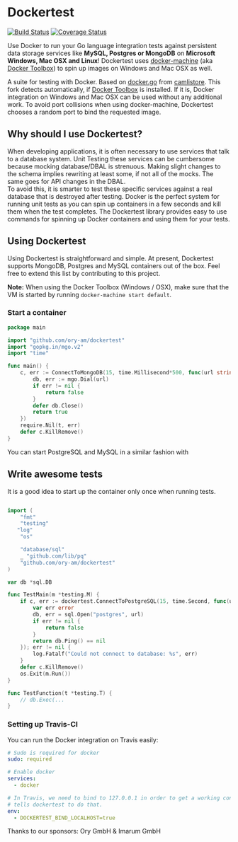 # Dockertest

[![Build Status](https://travis-ci.org/ory-am/dockertest.svg)](https://travis-ci.org/ory-am/dockertest) [![Coverage Status](https://coveralls.io/repos/ory-am/dockertest/badge.svg?branch=master&service=github)](https://coveralls.io/github/ory-am/dockertest?branch=master)

Use Docker to run your Go language integration tests against persistent data storage services like **MySQL, Postgres or MongoDB** on **Microsoft Windows, Mac OSX and Linux**! Dockertest uses [docker-machine](https://docs.docker.com/machine/) (aka [Docker Toolbox](https://www.docker.com/toolbox)) to spin up images on Windows and Mac OSX as well.

A suite for testing with Docker. Based on  [docker.go](https://github.com/camlistore/camlistore/blob/master/pkg/test/dockertest/docker.go) from [camlistore](https://github.com/camlistore/camlistore).
This fork detects automatically, if [Docker Toolbox](https://www.docker.com/toolbox) is installed. If it is, Docker integration on Windows and Mac OSX can be used without any additional work. To avoid port collisions when using docker-machine, Dockertest chooses a random port to bind the requested image.

## Why should I use Dockertest?

When developing applications, it is often necessary to use services that talk to a database system. Unit Testing these services can be cumbersome because mocking database/DBAL is strenuous. Making slight changes to the schema implies rewriting at least some, if not all of the mocks. The same goes for API changes in the DBAL.  
To avoid this, it is smarter to test these specific services against a real database that is destroyed after testing. Docker is the perfect system for running unit tests as you can spin up containers in a few seconds and kill them when the test completes. The Dockertest library provides easy to use commands for spinning up Docker containers and using them for your tests.

## Using Dockertest

Using Dockertest is straightforward and  simple. At present, Dockertest supports MongoDB, Postgres and MySQL containers out of the box. Feel free to extend this list by contributing to this project.

**Note:** When using the Docker Toolbox (Windows / OSX), make sure that the VM is started by running `docker-machine start default`.

### Start a container

```go
package main

import "github.com/ory-am/dockertest"
import "gopkg.in/mgo.v2"
import "time"

func main() {
	c, err := ConnectToMongoDB(15, time.Millisecond*500, func(url string) bool {
		db, err := mgo.Dial(url)
		if err != nil {
			return false
		}
		defer db.Close()
		return true
	})
	require.Nil(t, err)
	defer c.KillRemove()
}
```

You can start PostgreSQL and MySQL in a similar fashion with


## Write awesome tests

It is a good idea to start up the container only once when running tests.

```go

import (
	"fmt"
	"testing"
   "log"
	"os"

	"database/sql"
	_ "github.com/lib/pq"
	"github.com/ory-am/dockertest"
)

var db *sql.DB

func TestMain(m *testing.M) {
	if c, err := dockertest.ConnectToPostgreSQL(15, time.Second, func(url string) bool {
		var err error
		db, err = sql.Open("postgres", url)
		if err != nil {
			return false
		}
		return db.Ping() == nil
	}); err != nil {
		log.Fatalf("Could not connect to database: %s", err)
	}
	defer c.KillRemove()
	os.Exit(m.Run())
}

func TestFunction(t *testing.T) {
    // db.Exec(...
}
```

### Setting up Travis-CI

You can run the Docker integration on Travis easily:

```yml
# Sudo is required for docker
sudo: required

# Enable docker
services:
  - docker

# In Travis, we need to bind to 127.0.0.1 in order to get a working connection. This environment variable
# tells dockertest to do that.
env:
  - DOCKERTEST_BIND_LOCALHOST=true

```

Thanks to our sponsors: Ory GmbH & Imarum GmbH
